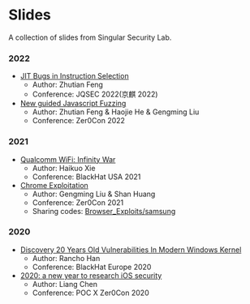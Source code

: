 # Slides

A collection of slides from Singular Security Lab.

### 2022

* [JIT Bugs in Instruction Selection](2022/jit_bugs_in_instruction_selection-jqsec2022.pdf)
  * Author: Zhutian Feng
  * Conference: JQSEC 2022(京麒 2022)
* [New guided Javascript Fuzzing](2022/new_guided_javascript_fuzzing-zer0con2022.pdf)
  * Author: Zhutian Feng & Haojie He & Gengming Liu
  * Conference: Zer0Con 2022

### 2021

* [Qualcomm WiFi: Infinity War](2021/us-21-Qualcomm-WiFi-Infinity-War.pdf)
  * Author: Haikuo Xie
  * Conference: BlackHat USA 2021
* [Chrome Exploitation](2021/chrome_exploitation-zer0con2021.pdf)
  * Author: Gengming Liu & Shan Huang
  * Conference: Zer0Con 2021
  * Sharing codes: [Browser_Exploits/samsung](https://github.com/singularseclab/Browser_Exploits/tree/master/CVE-2020-1604%5B0%7C1%5D)

### 2020

* [Discovery 20 Years Old Vulnerabilities In Modern Windows Kernel](2020/eu-20-Han-Discovery-20-Yeas-Old-Vulnerabilities-In-Modern-Windows-Kernel.pdf)
  * Author: Rancho Han
  * Conference: BlackHat Europe 2020
* [2020: a new year to research iOS security](2020/2020_a_new_year_to_research_iOS_security.pdf)
  * Author: Liang Chen
  * Conference: POC X Zer0Con 2020
